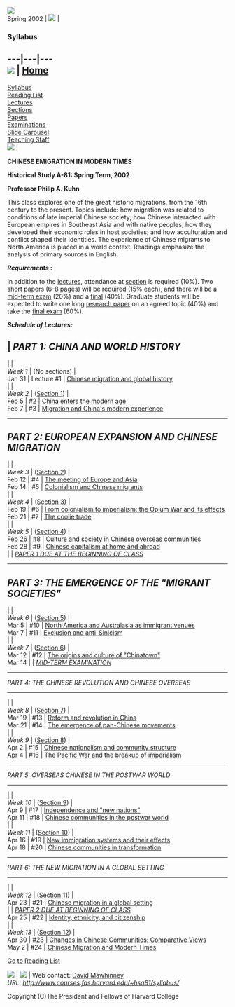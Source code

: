 ![](/templates/COLGSAS/styleD/images/shield.gif)  
Spring 2002 |  ![](/templates/COLGSAS/styleD/images/shim.gif) |

### Syllabus

####  
  
---|---|---  
![](/templates/COLGSAS/styleD/images/shim.gif) |
[Home](http://www.courses.fas.harvard.edu/~hsa81/)  
---  
[Syllabus](http://www.courses.fas.harvard.edu/~hsa81/syllabus/)  
[Reading List](http://www.courses.fas.harvard.edu/~hsa81/Reading_List/)  
[Lectures](http://www.courses.fas.harvard.edu/~hsa81/lectures/)  
[Sections](http://www.courses.fas.harvard.edu/~hsa81/sections/)  
[Papers](http://www.courses.fas.harvard.edu/~hsa81/Papers/)  
[Examinations](http://www.courses.fas.harvard.edu/~hsa81/exams/)  
[Slide Carousel](http://www.courses.fas.harvard.edu/~hsa81/slides/)  
[Teaching Staff](http://www.courses.fas.harvard.edu/~hsa81/instructors/)  
![](/templates/COLGSAS/styleD/images/shim.gif) |

**CHINESE EMIGRATION IN MODERN TIMES**

**Historical Study A-81: Spring Term, 2002**

**Professor Philip A. Kuhn**



This class explores one of the great historic migrations, from the 16th
century to the present. Topics include: how migration was related to
conditions of late imperial Chinese society; how Chinese interacted with
European empires in Southeast Asia and with native peoples; how they developed
their economic roles in host societies; and how acculturation and conflict
shaped their identities. The experience of Chinese migrants to North America
is placed in a world context. Readings emphasize the analysis of primary
sources in English.





**_Requirements_ :**

In addition to the
[lectures](http://www.courses.fas.harvard.edu/%7Ehsa81/lectures/), attendance
at [section](http://www.courses.fas.harvard.edu/%7Ehsa81/sections/) is
required (10%). Two short
[papers](http://www.courses.fas.harvard.edu/%7Ehsa81/Papers/) (6-8 pages) will
be required (15% each), and there will be a [mid-term
exam](http://www.courses.fas.harvard.edu/%7Ehsa81/exams/exam1.tlkt) (20%) and
a [final](http://www.courses.fas.harvard.edu/%7Ehsa81/exams/exam2.tlkt) (40%).
Graduate students will be expected to write one long [research
paper](http://www.courses.fas.harvard.edu/%7Ehsa81/Papers/papergrad.tlkt) on
an agreed topic (40%) and take the [final
exam](http://www.courses.fas.harvard.edu/%7Ehsa81/exams/exam2.tlkt) (60%).





**_Schedule of Lectures:_**



| _PART 1: CHINA AND WORLD HISTORY_  
---  
  |   |  
_Week 1_ |  (No sections) |  
Jan 31 | Lecture #1 | [Chinese migration and global
history](http://www.courses.fas.harvard.edu/%7Ehsa81/lectures/lecture01.tlkt)  
  |   |  
_Week 2_ |  ([Section
1](http://www.courses.fas.harvard.edu/~hsa81/sections/section01.tlkt)) |  
Feb 5 | #2 | [China enters the modern
age](http://www.courses.fas.harvard.edu/%7Ehsa81/lectures/lecture02.tlkt)  
Feb 7 | #3 | [Migration and China's modern
experience](http://www.courses.fas.harvard.edu/%7Ehsa81/lectures/lecture03.tlkt)  
  
* * *

_PART 2: EUROPEAN EXPANSION AND CHINESE MIGRATION_  
---  
  |   |  
_Week 3_ |  ([Section
2](http://www.courses.fas.harvard.edu/~hsa81/sections/section02.tlkt)) |  
Feb 12 | #4 | [The meeting of Europe and
Asia](http://www.courses.fas.harvard.edu/%7Ehsa81/lectures/lecture04.tlkt)  
Feb 14 | #5 | [Colonialism and Chinese
migrants](http://www.courses.fas.harvard.edu/%7Ehsa81/lectures/lecture05.tlkt)  
  |   |  
_Week 4_ |  ([Section
3](http://www.courses.fas.harvard.edu/%7Ehsa81/sections/section03.tlkt)) |  
Feb 19 | #6 | [From colonialism to imperialism: the Opium War and its
effects](http://www.courses.fas.harvard.edu/%7Ehsa81/lectures/lecture06.tlkt)  
Feb 21 | #7 | [The coolie
trade](http://www.courses.fas.harvard.edu/%7Ehsa81/lectures/lecture07.tlkt)  
  |   |  
_Week 5_ |  ([Section
4](http://www.courses.fas.harvard.edu/%7Ehsa81/sections/section04.tlkt)) |  
Feb 26 | #8 | [Culture and society in Chinese overseas
communities](http://www.courses.fas.harvard.edu/%7Ehsa81/lectures/lecture08.tlkt)  
Feb 28 | #9 | [Chinese capitalism at home and
abroad](http://www.courses.fas.harvard.edu/%7Ehsa81/lectures/lecture09.tlkt)  
  |   | _[PAPER 1 DUE AT THE BEGINNING OF
CLASS](http://www.courses.fas.harvard.edu/%7Ehsa81/Papers/paper1.tlkt)_  
  
* * *

_PART 3: THE EMERGENCE OF THE "MIGRANT SOCIETIES"_  
---  
  |   |  
_Week 6_ |  ([Section
5](http://www.courses.fas.harvard.edu/%7Ehsa81/sections/section05.tlkt)) |  
Mar 5 | #10 | [North America and Australasia as immigrant
venues](http://www.courses.fas.harvard.edu/%7Ehsa81/lectures/lecture10.tlkt)  
Mar 7 | #11 | [Exclusion and anti-Sinicism
](http://www.courses.fas.harvard.edu/%7Ehsa81/lectures/lecture11.tlkt)  
  |   |  
_Week 7_ |  ([Section
6](http://www.courses.fas.harvard.edu/%7Ehsa81/sections/section06.tlkt)) |  
Mar 12 | #12 | [The origins and culture of
"Chinatown"](http://www.courses.fas.harvard.edu/%7Ehsa81/lectures/lecture12.tlkt)  
Mar 14 |   | _[MID-TERM
EXAMINATION](http://www.courses.fas.harvard.edu/%7Ehsa81/exams/exam1.tlkt)_  
  
* * *

_PART 4: THE CHINESE REVOLUTION AND CHINESE OVERSEAS_  
  
---  
  |   |  
_Week 8_ |  ([Section
7](http://www.courses.fas.harvard.edu/%7Ehsa81/sections/section07.tlkt)) |  
Mar 19 | #13 | [Reform and revolution in
China](http://www.courses.fas.harvard.edu/%7Ehsa81/lectures/lecture13.tlkt)  
Mar 21 | #14 | [The emergence of pan-Chinese
movements](http://www.courses.fas.harvard.edu/%7Ehsa81/lectures/lecture14.tlkt)  
  |   |  
_Week 9_ |  ([Section
8](http://www.courses.fas.harvard.edu/%7Ehsa81/sections/section08.tlkt)) |  
Apr 2 | #15 | [Chinese nationalism and community
structure](http://www.courses.fas.harvard.edu/%7Ehsa81/lectures/lecture15.tlkt)  
Apr 4 | #16 | [The Pacific War and the breakup of
imperialism](http://www.courses.fas.harvard.edu/%7Ehsa81/lectures/lecture16.tlkt)  
  
* * *

_PART 5: OVERSEAS CHINESE IN THE POSTWAR WORLD_  
  
---  
  |   |  
_Week 10_ |  ([Section
9](http://www.courses.fas.harvard.edu/%7Ehsa81/sections/section09.tlkt)) |  
Apr 9 | #17 | [Independence and "new
nations"](http://www.courses.fas.harvard.edu/%7Ehsa81/lectures/lecture17.tlkt)  
Apr 11 | #18 | [Chinese communities in the postwar
world](http://www.courses.fas.harvard.edu/%7Ehsa81/lectures/lecture18.tlkt)  
  |   |  
_Week 11_ |  ([Section
10](http://www.courses.fas.harvard.edu/%7Ehsa81/sections/section10.tlkt)) |  
Apr 16 | #19 | [New immigration systems and their
effects](http://www.courses.fas.harvard.edu/%7Ehsa81/lectures/lecture19.tlkt)  
Apr 18 | #20 | [Chinese communities in
transformation](http://www.courses.fas.harvard.edu/%7Ehsa81/lectures/lecture20.tlkt)  
  
* * *

_PART 6: THE NEW MIGRATION IN A GLOBAL SETTING_  
  
---  
  |   |  
_Week 12_ |  ([Section
11](http://www.courses.fas.harvard.edu/%7Ehsa81/sections/section11.tlkt)) |  
Apr 23 | #21 | [Chinese migration in a global
setting](http://www.courses.fas.harvard.edu/%7Ehsa81/lectures/lecture21.tlkt)  
  |   | _[PAPER 2 DUE AT BEGINNING OF
CLASS](http://www.courses.fas.harvard.edu/%7Ehsa81/Papers/paper2.tlkt)_  
Apr 25 | #22 | [Identity, ethnicity, and
citizenship](http://www.courses.fas.harvard.edu/%7Ehsa81/lectures/lecture22.tlkt)  
  |   |  
_Week 13_ |  ([Section
12](http://www.courses.fas.harvard.edu/%7Ehsa81/sections/section12.tlkt)) |  
Apr 30 | #23 | [Changes in Chinese Communities: Comparative
Views](http://www.courses.fas.harvard.edu/%7Ehsa81/lectures/lecture23.tlkt)  
May 2 | #24 | [Chinese Migration and Modern
Times](http://www.courses.fas.harvard.edu/%7Ehsa81/lectures/lecture24.tlkt)  
  


[Go to Reading
List](http://www.courses.fas.harvard.edu/%7Ehsa81/Reading_List/)





  
  
![](/templates/COLGSAS/styleD/images/shim.gif) |
![](/templates/COLGSAS/styleD/images/shim.gif) | Web contact: [David
Mawhinney](mailto:mawhinn@fas.harvard.edu)  
_URL: http://www.courses.fas.harvard.edu/~hsa81/syllabus/_  
    
Copyright (C)The President and Fellows of Harvard College

